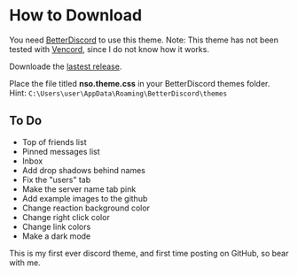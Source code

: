 # How to Download

You need [BetterDiscord](https://betterdiscord.app/ "BetterDiscord") to use this theme.
Note: This theme has not been tested with [Vencord](https://vencord.dev/ "Vencord"), since I do not know how it works.

Downloade the [lastest release](https://github.com/angelkawaiix/NSO-betterdiscord/releases "lastest release").

Place the file titled **nso.theme.css** in your BetterDiscord themes folder.
Hint: `C:\Users\user\AppData\Roaming\BetterDiscord\themes`

## To Do

- Top of friends list
- Pinned messages list
- Inbox
- Add drop shadows behind names
- Fix the "users" tab
- Make the server name tab pink
- Add example images to the github
- Change reaction background color
- Change right click color
- Change link colors
- Make a dark mode

This is my first ever discord theme, and first time posting on GitHub, so bear with me.
